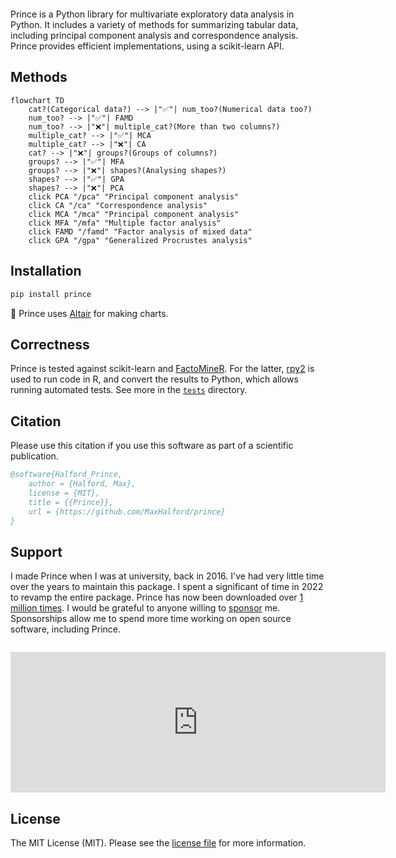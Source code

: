 ---
---

<div style="margin-top: 2em;"></div>

Prince is a Python library for multivariate exploratory data analysis in Python. It includes a variety of methods for summarizing tabular data, including principal component analysis and correspondence analysis. Prince provides efficient implementations, using a scikit-learn API.

## Methods

```mermaid
flowchart TD
    cat?(Categorical data?) --> |"✅"| num_too?(Numerical data too?)
    num_too? --> |"✅"| FAMD
    num_too? --> |"❌"| multiple_cat?(More than two columns?)
    multiple_cat? --> |"✅"| MCA
    multiple_cat? --> |"❌"| CA
    cat? --> |"❌"| groups?(Groups of columns?)
    groups? --> |"✅"| MFA
    groups? --> |"❌"| shapes?(Analysing shapes?)
    shapes? --> |"✅"| GPA
    shapes? --> |"❌"| PCA
    click PCA "/pca" "Principal component analysis"
    click CA "/ca" "Correspondence analysis"
    click MCA "/mca" "Principal component analysis"
    click MFA "/mfa" "Multiple factor analysis"
    click FAMD "/famd" "Factor analysis of mixed data"
    click GPA "/gpa" "Generalized Procrustes analysis"
```

## Installation

```sh
pip install prince
```

🎨 Prince uses [Altair](https://altair-viz.github.io/) for making charts.

## Correctness

Prince is tested against scikit-learn and [FactoMineR](http://factominer.free.fr/). For the latter, [rpy2](https://rpy2.github.io/) is used to run code in R, and convert the results to Python, which allows running automated tests. See more in the [`tests`]([/tests/](https://github.com/MaxHalford/prince/tree/master/tests)) directory.

## Citation

Please use this citation if you use this software as part of a scientific publication.

```bibtex
@software{Halford_Prince,
    author = {Halford, Max},
    license = {MIT},
    title = {{Prince}},
    url = {https://github.com/MaxHalford/prince}
}
```

## Support

I made Prince when I was at university, back in 2016. I've had very little time over the years to maintain this package. I spent a significant of time in 2022 to revamp the entire package. Prince has now been downloaded over [1 million times](https://pepy.tech/project/prince). I would be grateful to anyone willing to [sponsor](https://github.com/sponsors/MaxHalford) me. Sponsorships allow me to spend more time working on open source software, including Prince.

<div align="center" style="margin-top: 2em;">
    <iframe src="https://github.com/sponsors/MaxHalford/card" title="Sponsor MaxHalford" height="225" width="600" style="border: 0;"></iframe>
</div>

## License

The MIT License (MIT). Please see the [license file](https://github.com/MaxHalford/prince/blob/master/LICENSE) for more information.
